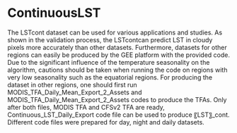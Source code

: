 # ContinuousLST
The LSTcont dataset can be used for various applications and studies. As shown in the validation process, the LSTcontcan predict LST in cloudy pixels more accurately than other datasets. Furthermore, datasets for other regions can easily be produced by the GEE platform with the provided code. Due to the significant influence of the temperature seasonality on the algorithm, cautions should be taken when running the code on regions with very low seasonality such as the equatorial regions.
For producing the dataset in other regions, one should first run MODIS_TFA_Daily_Mean_Export_2_Assets and MODIS_TFA_Daily_Mean_Export_2_Assets codes to produce the TFAs. Only after both files, MODIS TFA and CFSv2 TFA are ready, Continuous_LST_Daily_Export code file can be used to produce 〖LST〗_cont. Different code files were prepared for day, night and daily datasets. 
